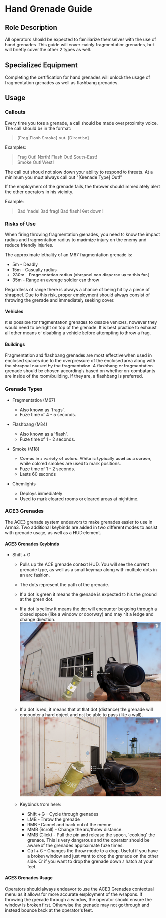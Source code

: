# Hand Grenade Guide

## Role Description

All operators should be expected to familiarize themselves with the use of hand grenades. This guide will cover mainly fragmentation grenades, but will briefly cover the other 2 types as well.

## Specialized Equipment

Completing the certification for hand grenades will unlock the usage of fragmentation grenades as well as flashbang grenades.

## Usage

### Callouts

Every time you toss a grenade, a call should be made over proximity voice. The call should be in the format:

> [Frag|Flash|Smoke] out. [Direction]

Examples:

> Frag Out! North!
> Flash Out! South-East!  
> Smoke Out! West! 

The call out should not slow down your ability to respond to threats. At a minimum you must always call out "[Grenade Type] Out!"

If the employment of the grenade fails, the thrower should immediately alert the other operators in his vicinity.

Example:

> Bad 'nade!
> Bad frag! 
> Bad flash! Get down! 

### Risks of Use

When firing throwing fragmentation grenades, you need to know the impact radius and fragmentation 
radius to maximize injury on the enemy and reduce friendly injuries.

The approximate lethality of an M67 fragmentation grenade is:

- 5m - Deadly
- 15m - Casualty radius
- 230m - Fragmentation radius (shrapnel can disperse up to this far.)
- 35m - Range an average soldier can throw

Regardless of range there is always a chance of being hit by a piece of shrapnel. 
Due to this risk, proper employment should always consist of throwing the grenade and immediately seeking cover.

#### Vehicles

It is possible for fragmentation grenades to disable vehicles, however they would need to be right on top of the grenade. 
It is best practice to exhaust all other means of disabling a vehicle before attempting to throw a frag.

#### Buildings 

Fragmentation and flashbang grenades are most effective when used in enclosed spaces due to the overpressure of the enclosed area 
along with the shrapnel caused by the fragmentation. A flashbang or fragmentation grenade should be chosen accordingly based on whether
on-combatants are inside of the room/building. If they are, a flashbang is preferred.

### Grenade Types

- Fragmentation (M67) 
    - Also known as 'frags'. 
    - Fuze time of 4 - 5 seconds.

- Flashbang (M84)
    - Also known as a 'flash'. 
    - Fuze time of 1 - 2 seconds.

- Smoke (M18)
    - Comes in a variety of colors. White is typically used as a screen, while colored smokes are used to mark positions.
    - Fuze time of 1 - 2 seconds.
    - Lasts 60 seconds

- Chemlights
    - Deploys immediately 
    - Used to mark cleared rooms or cleared areas at nighttime. 

### ACE3 Grenades 

The ACE3 grenade system endeavors to make grenades easier to use in Arma3. 
Two additional keybinds are added in two different modes to assist with grenade usage, as well as a HUD element.

#### ACE3 Grenades Keybinds

- Shift + G
    - Pulls up the ACE grenade context HUD. You will see the current grenade type, as well as a small keymap along with multiple dots in an arc fashion.
    - The dots represent the path of the grenade.
    - If a dot is green it means the grenade is expected to his the ground at the green dot.
    - If a dot is yellow it means the dot will encounter be going through a closed space (like a window or doorway) and may hit a ledge and change direction.
   ![Good grenade](grenadeImages/goodNadeWindow.jpg) 
    - If a dot is red, it means that at that dot (distance) the grenade will encounter a hard object and not be able to pass (like a wall).
   ![Bad Nade](grenadeImages/badNade.jpg) 

    - Keybinds from here:
        - Shift + G - Cycle through grenades 
        - LMB - Throw the grenade 
        - RMB - Cancel and back out of the menue 
        - MMB (Scroll) - Change the arc/throw distance. 
        - MMB (Click) - Pull the pin and release the spoon, 'cooking' the grenade. This is very dangerous and the operator should be aware of the grenades approximate fuze times.
        - Ctrl + G - Changes the throw mode to a drop. Useful if you have a broken window and just want to drop the grenade on the other side. Or if you want to drop the grenade down a hatch at your feet. 

#### ACE3 Grenades Usage 

Operators should always endeavor to use the ACE3 Grenades contextual menu as it allows for more accurate employment of the weapons.
If throwing the grenade through a window, the operator should ensure the window is broken first. Otherwise the grenade may not go through and instead bounce back at the operator's feet. 
